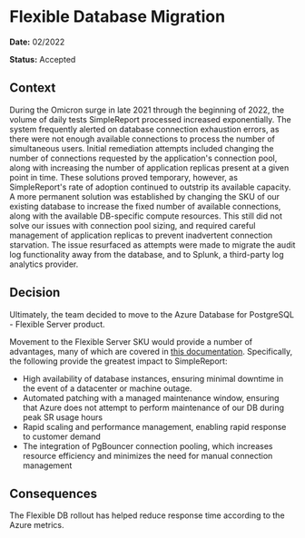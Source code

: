 
# Flexible Database Migration

**Date:** 02/2022

**Status:** Accepted


## Context

During the Omicron surge in late 2021 through the beginning of 2022, the volume of daily tests SimpleReport processed increased exponentially. The system frequently alerted on database connection exhaustion errors, as there were not enough available connections to process the number of simultaneous users.
Initial remediation attempts included changing the number of connections requested by the application's connection pool, along with increasing the number of application replicas present at a given point in time. These solutions proved temporary, however, as SimpleReport's rate of adoption continued to outstrip its available capacity.
A more permanent solution was established by changing the SKU of our existing database to increase the fixed number of available connections, along with the available DB-specific compute resources. This still did not solve our issues with connection pool sizing, and required careful management of application replicas to prevent inadvertent connection starvation.
The issue resurfaced as attempts were made to migrate the audit log functionality away from the database, and to Splunk, a third-party log analytics provider.

## Decision

Ultimately, the team decided to move to the Azure Database for PostgreSQL - Flexible Server product.

Movement to the Flexible Server SKU would provide a number of advantages, many of which are covered in [this documentation](https://docs.microsoft.com/en-us/azure/postgresql/flexible-server/overview). Specifically, the following provide the greatest impact to SimpleReport:
- High availability of database instances, ensuring minimal downtime in the event of a datacenter or machine outage.
- Automated patching with a managed maintenance window, ensuring that Azure does not attempt to perform maintenance of our DB during peak SR usage hours
- Rapid scaling and performance management, enabling rapid response to customer demand
- The integration of PgBouncer connection pooling, which increases resource efficiency and minimizes the need for manual connection management

## Consequences

The Flexible DB rollout has helped reduce response time according to the Azure metrics.
